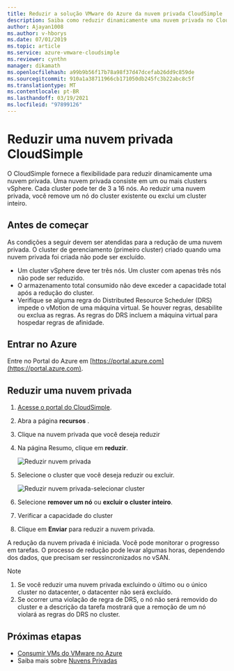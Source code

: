 ```yaml
---
title: Reduzir a solução VMware do Azure da nuvem privada CloudSimple
description: Saiba como reduzir dinamicamente uma nuvem privada no CloudSimple removendo um nó de um cluster existente do vSphere ou removendo um cluster inteiro.
author: Ajayan1008
ms.author: v-hborys
ms.date: 07/01/2019
ms.topic: article
ms.service: azure-vmware-cloudsimple
ms.reviewer: cynthn
manager: dikamath
ms.openlocfilehash: a99b9b56f17b78a98f37d47dcefab26dd9c859de
ms.sourcegitcommit: 910a1a38711966cb171050db245fc3b22abc8c5f
ms.translationtype: MT
ms.contentlocale: pt-BR
ms.lasthandoff: 03/19/2021
ms.locfileid: "97899126"
---
```

# <a name="shrink-a-cloudsimple-private-cloud"></a>Reduzir uma nuvem privada CloudSimple

O CloudSimple fornece a flexibilidade para reduzir dinamicamente uma nuvem privada.  Uma nuvem privada consiste em um ou mais clusters vSphere. Cada cluster pode ter de 3 a 16 nós. Ao reduzir uma nuvem privada, você remove um nó do cluster existente ou exclui um cluster inteiro. 

## <a name="before-you-begin"></a>Antes de começar

As condições a seguir devem ser atendidas para a redução de uma nuvem privada.  O cluster de gerenciamento (primeiro cluster) criado quando uma nuvem privada foi criada não pode ser excluído.

* Um cluster vSphere deve ter três nós.  Um cluster com apenas três nós não pode ser reduzido.
* O armazenamento total consumido não deve exceder a capacidade total após a redução do cluster.
* Verifique se alguma regra do Distributed Resource Scheduler (DRS) impede o vMotion de uma máquina virtual.  Se houver regras, desabilite ou exclua as regras.  As regras do DRS incluem a máquina virtual para hospedar regras de afinidade.

## <a name="sign-in-to-azure"></a>Entrar no Azure

Entre no Portal do Azure em [https://portal.azure.com](https://portal.azure.com).

## <a name="shrink-a-private-cloud"></a>Reduzir uma nuvem privada

1. [Acesse o portal do CloudSimple](access-cloudsimple-portal.md).

2. Abra a página **recursos** .

3. Clique na nuvem privada que você deseja reduzir

4. Na página Resumo, clique em **reduzir**.

    ![Reduzir nuvem privada](media/shrink-private-cloud.png)

5. Selecione o cluster que você deseja reduzir ou excluir. 

    ![Reduzir nuvem privada-selecionar cluster](media/shrink-private-cloud-select-cluster.png)

6. Selecione **remover um nó** ou **excluir o cluster inteiro**. 

7. Verificar a capacidade do cluster

8. Clique em **Enviar** para reduzir a nuvem privada.

A redução da nuvem privada é iniciada.  Você pode monitorar o progresso em tarefas.  O processo de redução pode levar algumas horas, dependendo dos dados, que precisam ser ressincronizados no vSAN.

> [!NOTE]
> 1. Se você reduzir uma nuvem privada excluindo o último ou o único cluster no datacenter, o datacenter não será excluído.
> 2. Se ocorrer uma violação de regra de DRS, o nó não será removido do cluster e a descrição da tarefa mostrará que a remoção de um nó violará as regras do DRS no cluster.    


## <a name="next-steps"></a>Próximas etapas

* [Consumir VMs do VMware no Azure](quickstart-create-vmware-virtual-machine.md)
* Saiba mais sobre [Nuvens Privadas](cloudsimple-private-cloud.md)
